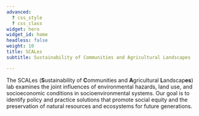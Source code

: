 ```yaml
---
advanced:
  ? css_style
  ? css_class
widget: hero
widget_id: home
headless: false
weight: 10
title: SCALes
subtitle: Sustainability of Communities and Agricultural Landscapes

---
```

The SCALes (**S**ustainability of **C**ommunities and **A**gricultural **L**andscap**es**) lab examines the joint influences of environmental hazards, land use, and socioeconomic conditions in socioenvironmental systems. Our goal is to identify policy and practice solutions that promote social equity and the preservation of natural resources and ecosystems for future generations.
